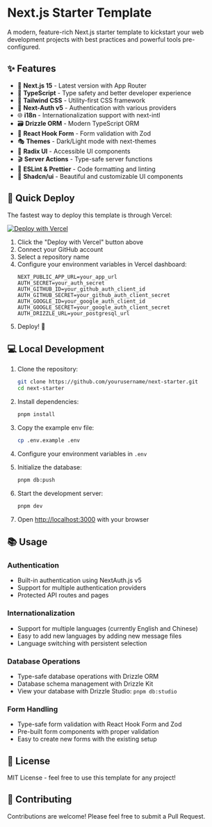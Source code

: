# Next.js Starter Template

A modern, feature-rich Next.js starter template to kickstart your web development projects with best practices and powerful tools pre-configured.

## ✨ Features

- 🚀 **Next.js 15** - Latest version with App Router
- 💎 **TypeScript** - Type safety and better developer experience
- 🎨 **Tailwind CSS** - Utility-first CSS framework
- 🔐 **Next-Auth v5** - Authentication with various providers
- 🌐 **i18n** - Internationalization support with next-intl
- 🗃️ **Drizzle ORM** - Modern TypeScript ORM
- 🎯 **React Hook Form** - Form validation with Zod
- 🎭 **Themes** - Dark/Light mode with next-themes
- 🧩 **Radix UI** - Accessible UI components
- 🎬 **Server Actions** - Type-safe server functions
- 📏 **ESLint & Prettier** - Code formatting and linting
- 🎁 **Shadcn/ui** - Beautiful and customizable UI components

## 🚀 Quick Deploy

The fastest way to deploy this template is through Vercel:

[![Deploy with Vercel](https://vercel.com/button)](https://vercel.com/new/clone?repository-url=https://github.com/yourusername/next-starter)

1. Click the "Deploy with Vercel" button above
2. Connect your GitHub account
3. Select a repository name
4. Configure your environment variables in Vercel dashboard:
   ```env
   NEXT_PUBLIC_APP_URL=your_app_url
   AUTH_SECRET=your_auth_secret
   AUTH_GITHUB_ID=your_github_auth_client_id
   AUTH_GITHUB_SECRET=your_github_auth_client_secret
   AUTH_GOOGLE_ID=your_google_auth_client_id
   AUTH_GOOGLE_SECRET=your_google_auth_client_secret
   AUTH_DRIZZLE_URL=your_postgresql_url
   ```
5. Deploy! 🎉

## 💻 Local Development

1. Clone the repository:

   ```bash
   git clone https://github.com/yourusername/next-starter.git
   cd next-starter
   ```

2. Install dependencies:

   ```bash
   pnpm install
   ```

3. Copy the example env file:

   ```bash
   cp .env.example .env
   ```

4. Configure your environment variables in `.env`

5. Initialize the database:

   ```bash
   pnpm db:push
   ```

6. Start the development server:

   ```bash
   pnpm dev
   ```

7. Open [http://localhost:3000](http://localhost:3000) with your browser

## 📚 Usage

### Authentication

- Built-in authentication using NextAuth.js v5
- Support for multiple authentication providers
- Protected API routes and pages

### Internationalization

- Support for multiple languages (currently English and Chinese)
- Easy to add new languages by adding new message files
- Language switching with persistent selection

### Database Operations

- Type-safe database operations with Drizzle ORM
- Database schema management with Drizzle Kit
- View your database with Drizzle Studio: `pnpm db:studio`

### Form Handling

- Type-safe form validation with React Hook Form and Zod
- Pre-built form components with proper validation
- Easy to create new forms with the existing setup

## 📝 License

MIT License - feel free to use this template for any project!

## 🤝 Contributing

Contributions are welcome! Please feel free to submit a Pull Request.
